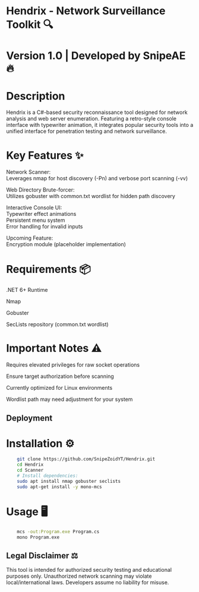 
# Hendrix - Network Surveillance Toolkit 🔍


# Version 1.0 | Developed by SnipeAE 🔥

# Description

Hendrix is a C#-based security reconnaissance tool designed for network analysis and web server enumeration. Featuring a retro-style console interface with typewriter animation, it integrates popular security tools into a unified interface for penetration testing and network surveillance.

# Key Features ✨

Network Scanner:  
Leverages nmap for host discovery (-Pn) and verbose port scanning (-vv)

Web Directory Brute-forcer:  
Utilizes gobuster with common.txt wordlist for hidden path discovery

Interactive Console UI:  
Typewriter effect animations  
Persistent menu system  
Error handling for invalid inputs

Upcoming Feature:  
Encryption module (placeholder implementation)

# Requirements 📦
.NET 6+ Runtime

Nmap

Gobuster

SecLists repository (common.txt wordlist)

# Important Notes ⚠️

Requires elevated privileges for raw socket operations

Ensure target authorization before scanning

Currently optimized for Linux environments

Wordlist path may need adjustment for your system
## Deployment

# Installation ⚙️
```bash
    git clone https://github.com/SnipeZoidYT/Hendrix.git
    cd Hendrix
    cd Scanner
    # Install dependencies:
    sudo apt install nmap gobuster seclists
    sudo apt-get install -y mono-mcs
```
# Usage 🖥️
```bash
    mcs -out:Program.exe Program.cs
    mono Program.exe
```

## Legal Disclaimer ⚖️

This tool is intended for authorized security testing and educational purposes only. Unauthorized network scanning may violate local/international laws. Developers assume no liability for misuse.


